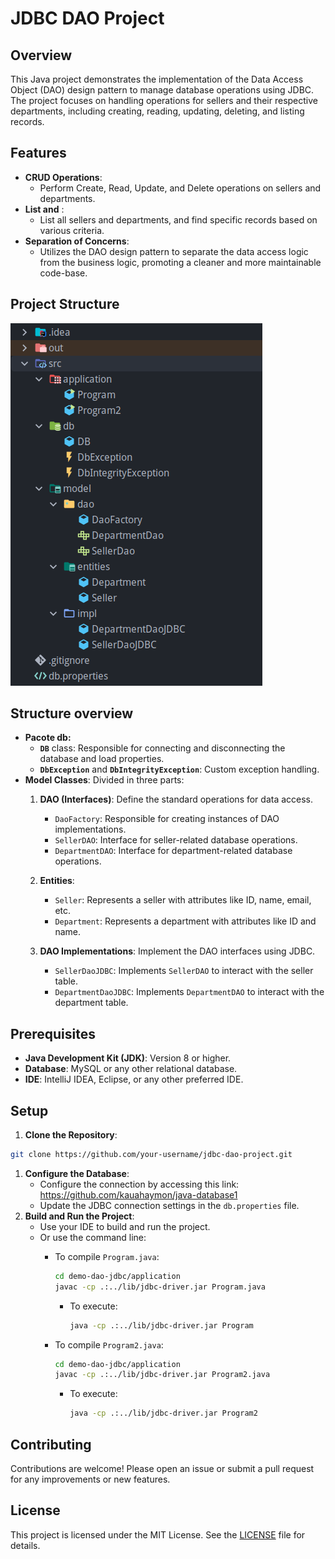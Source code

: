 # JDBC DAO Project

## Overview

This Java project demonstrates the implementation of the Data Access Object (DAO) design pattern to manage database operations using JDBC. The project focuses on handling operations for sellers and their respective departments, including creating, reading, updating, deleting, and listing records.

## Features

- **CRUD Operations**:
    - Perform Create, Read, Update, and Delete operations on sellers and departments.
- **List and** :
    - List all sellers and departments, and find specific records based on various criteria.
- **Separation of Concerns**:
    - Utilizes the DAO design pattern to separate the data access logic from the business logic, promoting a cleaner and more maintainable code-base.

## Project Structure

![Project structure](images/project-struture.png)

## Structure overview

- **Pacote db:**
    - **`DB`** class: Responsible for connecting and disconnecting the database and load properties.
    - **`DbException`** and **`DbIntegrityException`**: Custom exception handling.
- **Model Classes**: Divided in three parts:
    1. **DAO (Interfaces)**: Define the standard operations for data access.
        - `DaoFactory`: Responsible for creating instances of DAO implementations.
        - `SellerDAO`: Interface for seller-related database operations.
        - `DepartmentDAO`: Interface for department-related database operations.
    2. **Entities**:
        - `Seller`: Represents a seller with attributes like ID, name, email, etc.
        - `Department`: Represents a department with attributes like ID and name.
    
    1. **DAO Implementations**: Implement the DAO interfaces using JDBC.
        - `SellerDaoJDBC`: Implements `SellerDAO` to interact with the seller table.
        - `DepartmentDaoJDBC`: Implements `DepartmentDAO` to interact with the department table.

## Prerequisites

- **Java Development Kit (JDK)**: Version 8 or higher.
- **Database**: MySQL or any other relational database.
- **IDE**: IntelliJ IDEA, Eclipse, or any other preferred IDE.

## Setup

1. **Clone the Repository**:

```bash
git clone https://github.com/your-username/jdbc-dao-project.git
```

1. **Configure the Database**:
    - Configure the connection by accessing this link: https://github.com/kauahaymon/java-database1
    - Update the JDBC connection settings in the `db.properties` file.
2. **Build and Run the Project**:
    - Use your IDE to build and run the project.
    - Or use the command line:
        - To compile `Program.java`:
            
            ```bash
            cd demo-dao-jdbc/application
            javac -cp .:../lib/jdbc-driver.jar Program.java
            ```
            
            - To execute:
                
                ```bash
                java -cp .:../lib/jdbc-driver.jar Program
                ```
                
        - To compile `Program2.java`:
            
            ```bash
            cd demo-dao-jdbc/application
            javac -cp .:../lib/jdbc-driver.jar Program2.java
            ```
            
            - To execute:
                
                ```bash
                java -cp .:../lib/jdbc-driver.jar Program2
                ```
                

## Contributing

Contributions are welcome! Please open an issue or submit a pull request for any improvements or new features.

## License

This project is licensed under the MIT License. See the [LICENSE](LICENSE) file for details.
